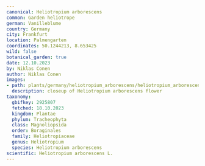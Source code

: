 ```yaml
---
canonical: Heliotropium arborescens
common: Garden heliotrope
german: Vanilleblume
country: Germany
city: Frankfurt
location: Palmengarten
coordinates: 50.1244213, 8.653425
wild: false
botanical_garden: true
date: 12.10.2023
by: Niklas Conen
author: Niklas Conen
images:
- path: plants/germany/heliotropium_arborescens/heliotropium_arborescens_1.jpg
  description: closeup of Heliotropium arborescens flower
taxonomy:
  gbifkey: 2925807
  fetched: 18.10.2023
  kingdom: Plantae
  phylum: Tracheophyta
  class: Magnoliopsida
  order: Boraginales
  family: Heliotropiaceae
  genus: Heliotropium
  species: Heliotropium arborescens
scientific: Heliotropium arborescens L.
---
```

